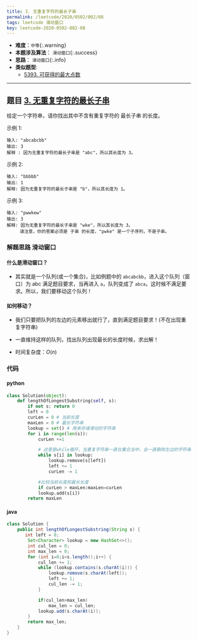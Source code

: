 ```yaml
---
title: 3. 无重复字符的最长子串
permalink: /leetcode/2020/0502/002/08
tags: leetcode 滑动窗口
key: leetcode-2020-0502-002-08
---
```

- __难度__：`中等`{:.warning}
- __本题涉及算法__： `滑动窗口`{:.success}
- __思路__： `滑动窗口`{:.info}
- __类似题型__:
  - [5393. 可获得的最大点数](/leetcode/2020/0426/025)

---

## 题目 [3. 无重复字符的最长子串](https://leetcode-cn.com/problems/longest-substring-without-repeating-characters/)
给定一个字符串，请你找出其中不含有重复字符的 最长子串 的长度。

示例 1:
```
输入: "abcabcbb"
输出: 3
解释 : 因为无重复字符的最长子串是 "abc"，所以其长度为 3。
```
示例 2:
```
输入: "bbbbb"
输出: 1
解释: 因为无重复字符的最长子串是 "b"，所以其长度为 1。
```
示例 3:
```
输入: "pwwkew"
输出: 3
解释: 因为无重复字符的最长子串是 "wke"，所以其长度为 3。
     请注意，你的答案必须是 子串 的长度，"pwke" 是一个子序列，不是子串。
```

### 解题思路 滑动窗口
#### 什么是滑动窗口？
- 其实就是一个队列(或一个集合)，比如例题中的 `abcabcbb`，进入这个队列（窗口）为 abc 满足题目要求，当再进入 `a`，队列变成了 `abca`，这时候不满足要求。所以，我们要移动这个队列！

#### 如何移动？
- 我们只要把队列的左边的元素移出就行了，直到满足题目要求！(不在出现重复字符串)
- 一直维持这样的队列，找出队列出现最长的长度时候，求出解！

- 时间复杂度：$O(n)$


### 代码
#### python
```python
class Solution(object):
    def lengthOfLongestSubstring(self, s):
        if not s: return 0
        left = 0
        curLen = 0 # 当前长度
        maxLen = 0 # 最长字符串
        lookup = set() # 用来存储滑动的字符串
        for i in range(len(s)):
            curLen +=1

            # 这里是while循环，当重复字符串一直在集合当中，会一直删除左边的字符串，直到删除重复字符串   
            while s[i] in lookup:
                lookup.remove(s[left])
                left += 1
                curLen -= 1

            #比较当前长度和最长长度
            if curLen > maxLen:maxLen=curLen
            lookup.add(s[i])
        return maxLen
```

#### java
```java
class Solution {
    public int lengthOfLongestSubstring(String s) {
       int left = 0;
        Set<Character> lookup = new HashSet<>();
        int cul_len = 0;
        int max_len = 0;
        for (int i=0;i<s.length();i++) {
            cul_len += 1;
            while (lookup.contains(s.charAt(i))) {
                lookup.remove(s.charAt(left));
                left += 1;
                cul_len -= 1;
            }

            if(cul_len>max_len)
                max_len = cul_len;
            lookup.add(s.charAt(i));
        }
        return max_len;
    }
}
```
